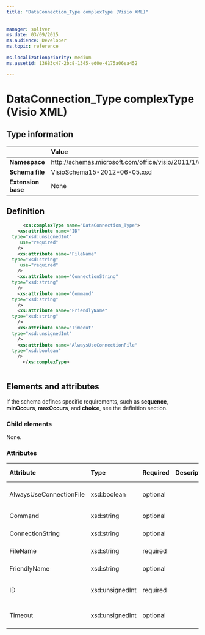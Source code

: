 ```yaml
---
title: "DataConnection_Type complexType (Visio XML)"
 
 
manager: soliver
ms.date: 03/09/2015
ms.audience: Developer
ms.topic: reference
 
ms.localizationpriority: medium
ms.assetid: 13683c47-2bc8-1345-ed0e-4175a06ea452

---
```


# DataConnection_Type complexType (Visio XML)

## Type information

||Value |
|:-----|:-----|
|**Namespace** <br/> |http://schemas.microsoft.com/office/visio/2011/1/core  <br/> |
|**Schema file** <br/> |VisioSchema15-2012-06-05.xsd  <br/> |
|**Extension base** <br/> |None  <br/> |
   
## Definition

```XML
      <xs:complexType name="DataConnection_Type">
    <xs:attribute name="ID"
  type="xsd:unsignedInt"
     use="required"
    />
    <xs:attribute name="FileName"
  type="xsd:string"
     use="required"
    />
    <xs:attribute name="ConnectionString"
  type="xsd:string"
    />
    <xs:attribute name="Command"
  type="xsd:string"
    />
    <xs:attribute name="FriendlyName"
  type="xsd:string"
    />
    <xs:attribute name="Timeout"
  type="xsd:unsignedInt"
    />
    <xs:attribute name="AlwaysUseConnectionFile"
  type="xsd:boolean"
    />
      </xs:complexType>
      
```

## Elements and attributes

If the schema defines specific requirements, such as **sequence**, **minOccurs**, **maxOccurs**, and **choice**, see the definition section. 
  
### Child elements

None.
  
### Attributes

|**Attribute**|**Type**|**Required**|**Description**|**Possible values**|
|:-----|:-----|:-----|:-----|:-----|
|AlwaysUseConnectionFile  <br/> |xsd:boolean  <br/> |optional  <br/> ||Values of the xsd:boolean type. |
|Command  <br/> |xsd:string  <br/> |optional  <br/> ||Values of the xsd:string type. |
|ConnectionString  <br/> |xsd:string  <br/> |optional  <br/> ||Values of the xsd:string type. |
|FileName  <br/> |xsd:string  <br/> |required  <br/> ||Values of the xsd:string type. |
|FriendlyName  <br/> |xsd:string  <br/> |optional  <br/> ||Values of the xsd:string type. |
|ID  <br/> |xsd:unsignedInt  <br/> |required  <br/> ||Values of the xsd:unsignedInt type. |
|Timeout  <br/> |xsd:unsignedInt  <br/> |optional  <br/> ||Values of the xsd:unsignedInt type. |
   

